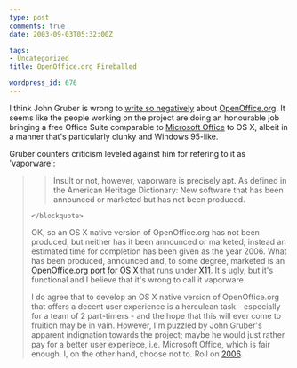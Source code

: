 ```yaml
---
type: post
comments: true
date: 2003-09-03T05:32:00Z

tags:
- Uncategorized
title: OpenOffice.org Fireballed

wordpress_id: 676
---
```


I think John Gruber is wrong to [write so negatively](http://daringfireball.net/2003/09/vaporoffice.html) about [OpenOffice.org](http://www.openoffice.org). It seems like the people working on the project are doing an honourable job bringing a free Office Suite comparable to [Microsoft Office](http://www.microsoft.com/office/) to OS X, albeit in a manner that's particularly clunky and Windows 95-like. 



	

Gruber counters criticism leveled against him for refering to it as 'vaporware':



	

<blockquote>
		
> 
> Insult or not, however, vaporware is precisely apt. As defined in the American Heritage Dictionary: New software that has been announced or marketed but has not been produced. 
> 
> 
	</blockquote>



	

OK, so an OS X native version of OpenOffice.org has not been produced, but neither has it been announced or marketed; instead an estimated time for completion has been given as the year 2006. What has been produced, announced and, to some degree, marketed is an [OpenOffice.org port for OS X](http://porting.openoffice.org/mac/) that runs under [X11](http://www.apple.com/macosx/x11/). It's ugly, but it's functional and I believe that it's wrong to call it vaporware.



	

I do agree that to develop an OS X native version of OpenOffice.org that offers a decent user experience is a herculean task - especially for a team of 2 part-timers - and the hope that this will ever come to fruition may be in vain. However, I'm puzzled by John Gruber's apparent indignation towards the project; maybe he would just rather pay for a better user experiece, i.e. Microsoft Office, which is fair enough. I, on the other hand, choose not to.  Roll on [2006](http://porting.openoffice.org/mac/timeline.html#tracks).
